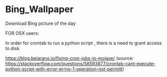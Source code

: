 # Bing_Wallpaper
Download Bing picture of the day


FOR OSX users:

In order for crontab to run a python script , there is a need to grant access to disk

https://blog.bejarano.io/fixing-cron-jobs-in-mojave/
(source: https://stackoverflow.com/questions/58593877/crontab-cant-execute-python-script-with-error-errno-1-operation-not-permitt)
